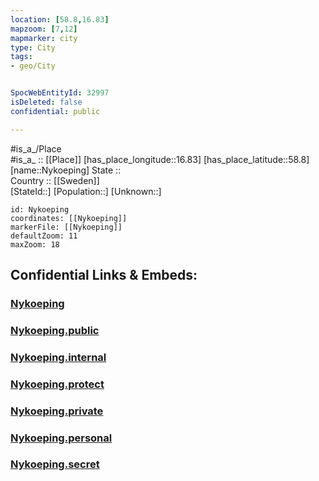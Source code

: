 ```yaml
---
location: [58.8,16.83] 
mapzoom: [7,12] 
mapmarker: city 
type: City
tags:
- geo/City


SpocWebEntityId: 32997
isDeleted: false
confidential: public

---
```

#is_a_/Place  
#is_a_ :: [[Place]] 
[has_place_longitude::16.83] 
[has_place_latitude::58.8] 
[name::Nykoeping] 
State ::  
Country :: [[Sweden]]  
[StateId::] 
[Population::] 
[Unknown::] 


```leaflet
id: Nykoeping
coordinates: [[Nykoeping]] 
markerFile: [[Nykoeping]] 
defaultZoom: 11 
maxZoom: 18
```


## Confidential Links & Embeds: 

### [Nykoeping](/_Standards/Earth/Continent/Europe/Europe~North/Sweden/Provinces~Sweden/Södermanland/City/Nykoeping.md) 

### [Nykoeping.public](/_public/Earth/Continent/Europe/Europe~North/Sweden/Provinces~Sweden/Södermanland/City/Nykoeping.public.md) 

### [Nykoeping.internal](/_internal/Earth/Continent/Europe/Europe~North/Sweden/Provinces~Sweden/Södermanland/City/Nykoeping.internal.md) 

### [Nykoeping.protect](/_protect/Earth/Continent/Europe/Europe~North/Sweden/Provinces~Sweden/Södermanland/City/Nykoeping.protect.md) 

### [Nykoeping.private](/_private/Earth/Continent/Europe/Europe~North/Sweden/Provinces~Sweden/Södermanland/City/Nykoeping.private.md) 

### [Nykoeping.personal](/_personal/Earth/Continent/Europe/Europe~North/Sweden/Provinces~Sweden/Södermanland/City/Nykoeping.personal.md) 

### [Nykoeping.secret](/_secret/Earth/Continent/Europe/Europe~North/Sweden/Provinces~Sweden/Södermanland/City/Nykoeping.secret.md)

